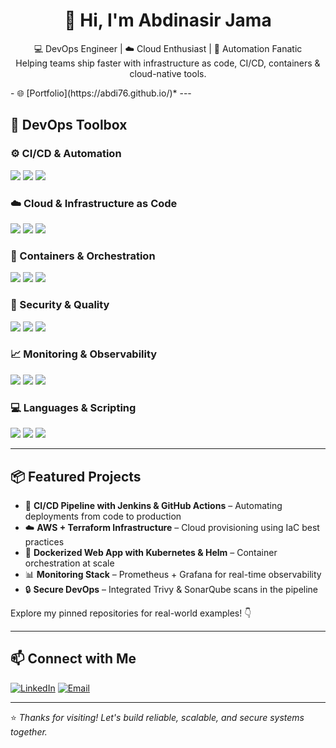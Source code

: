 <h1 align="center">👋 Hi, I'm Abdinasir Jama</h1>
<p align="center">
  💻 DevOps Engineer | ☁️ Cloud Enthusiast | 🚀 Automation Fanatic  
  <br>Helping teams ship faster with infrastructure as code, CI/CD, containers & cloud-native tools.
</p>
- 🌐 [Portfolio](https://abdi76.github.io/)*
---

## 🔧 DevOps Toolbox

### ⚙️ CI/CD & Automation
<p>
  <img src="https://img.shields.io/badge/GitHub_Actions-2088FF?style=for-the-badge&logo=github-actions&logoColor=white"/>
  <img src="https://img.shields.io/badge/Jenkins-D24939?style=for-the-badge&logo=jenkins&logoColor=white"/>
  <img src="https://img.shields.io/badge/GitLab_CI-FC6D26?style=for-the-badge&logo=gitlab&logoColor=white"/>
</p>

### ☁️ Cloud & Infrastructure as Code
<p>
  <img src="https://img.shields.io/badge/AWS-232F3E?style=for-the-badge&logo=amazon-aws&logoColor=white"/>
  <img src="https://img.shields.io/badge/Terraform-7B42BC?style=for-the-badge&logo=terraform&logoColor=white"/>
  <img src="https://img.shields.io/badge/Ansible-000000?style=for-the-badge&logo=ansible&logoColor=white"/>
</p>

### 🐳 Containers & Orchestration
<p>
  <img src="https://img.shields.io/badge/Docker-2496ED?style=for-the-badge&logo=docker&logoColor=white"/>
  <img src="https://img.shields.io/badge/Kubernetes-326CE5?style=for-the-badge&logo=kubernetes&logoColor=white"/>
  <img src="https://img.shields.io/badge/Helm-0F1689?style=for-the-badge&logo=helm&logoColor=white"/>
</p>

### 🔐 Security & Quality
<p>
  <img src="https://img.shields.io/badge/Trivy-0F6E98?style=for-the-badge&logo=aqua&logoColor=white"/>
  <img src="https://img.shields.io/badge/SonarQube-4E9BCD?style=for-the-badge&logo=sonarqube&logoColor=white"/>
  <img src="https://img.shields.io/badge/DevSecOps-3C3C3C?style=for-the-badge&logo=security&logoColor=white"/>
</p>

### 📈 Monitoring & Observability
<p>
  <img src="https://img.shields.io/badge/Prometheus-E6522C?style=for-the-badge&logo=prometheus&logoColor=white"/>
  <img src="https://img.shields.io/badge/Grafana-F46800?style=for-the-badge&logo=grafana&logoColor=white"/>
  <img src="https://img.shields.io/badge/Alertmanager-BE1F3D?style=for-the-badge&logo=alertmanager&logoColor=white"/>
</p>

### 💻 Languages & Scripting
<p>
  <img src="https://img.shields.io/badge/Bash-4EAA25?style=for-the-badge&logo=gnu-bash&logoColor=white"/>
  <img src="https://img.shields.io/badge/Python-3776AB?style=for-the-badge&logo=python&logoColor=white"/>
  <img src="https://img.shields.io/badge/Node.js-339933?style=for-the-badge&logo=nodedotjs&logoColor=white"/>
</p>

---

## 📦 Featured Projects

- 🚀 **CI/CD Pipeline with Jenkins & GitHub Actions** – Automating deployments from code to production  
- ☁️ **AWS + Terraform Infrastructure** – Cloud provisioning using IaC best practices  
- 🐳 **Dockerized Web App with Kubernetes & Helm** – Container orchestration at scale  
- 📊 **Monitoring Stack** – Prometheus + Grafana for real-time observability  
- 🔒 **Secure DevOps** – Integrated Trivy & SonarQube scans in the pipeline  

Explore my pinned repositories for real-world examples! 👇

---

## 📫 Connect with Me

[![LinkedIn](https://img.shields.io/badge/-LinkedIn-0077B5?style=flat&logo=linkedin&logoColor=white)](https://linkedin.com/in/your-profile)
[![Email](https://img.shields.io/badge/-Email-D14836?style=flat&logo=gmail&logoColor=white)](mailto:abdi76)

---

⭐️ *Thanks for visiting! Let's build reliable, scalable, and secure systems together.*
